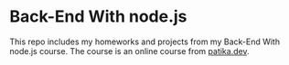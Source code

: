 # Back-End With node.js
This repo includes my homeworks and projects from my Back-End With node.js course. The course is an online course from [patika.dev](https://www.patika.dev/).
